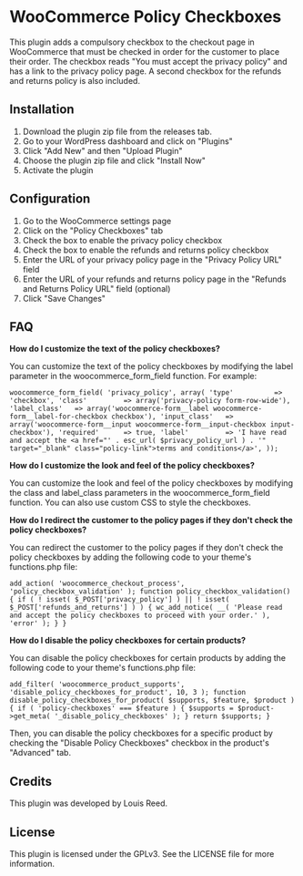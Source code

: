 # WooCommerce Policy Checkboxes
This plugin adds a compulsory checkbox to the checkout page in WooCommerce that must be checked in order for the customer to place their order. The checkbox reads "You must accept the privacy policy" and has a link to the privacy policy page. A second checkbox for the refunds and returns policy is also included.

## Installation
1. Download the plugin zip file from the releases tab.
2. Go to your WordPress dashboard and click on "Plugins"
3. Click "Add New" and then "Upload Plugin"
4. Choose the plugin zip file and click "Install Now"
5. Activate the plugin

## Configuration
1. Go to the WooCommerce settings page
2. Click on the "Policy Checkboxes" tab
3. Check the box to enable the privacy policy checkbox
4. Check the box to enable the refunds and returns policy checkbox
5. Enter the URL of your privacy policy page in the "Privacy Policy URL" field
6. Enter the URL of your refunds and returns policy page in the "Refunds and Returns Policy URL" field (optional)
7. Click "Save Changes"

## FAQ
**How do I customize the text of the policy checkboxes?**

You can customize the text of the policy checkboxes by modifying the label parameter in the woocommerce_form_field function. For example:

`
woocommerce_form_field( 'privacy_policy', array(
  'type'          => 'checkbox',
  'class'         => array('privacy-policy form-row-wide'),
  'label_class'   => array('woocommerce-form__label woocommerce-form__label-for-checkbox checkbox'),
  'input_class'   => array('woocommerce-form__input woocommerce-form__input-checkbox input-checkbox'),
  'required'      => true,
  'label'         => 'I have read and accept the <a href="' . esc_url( $privacy_policy_url ) . '" target="_blank" class="policy-link">terms and conditions</a>',
));
`

**How do I customize the look and feel of the policy checkboxes?**

You can customize the look and feel of the policy checkboxes by modifying the class and label_class parameters in the woocommerce_form_field function. You can also use custom CSS to style the checkboxes.

**How do I redirect the customer to the policy pages if they don't check the policy checkboxes?**

You can redirect the customer to the policy pages if they don't check the policy checkboxes by adding the following code to your theme's functions.php file:

`
add_action( 'woocommerce_checkout_process', 'policy_checkbox_validation' );
function policy_checkbox_validation() {
  if ( ! isset( $_POST['privacy_policy'] ) || ! isset( $_POST['refunds_and_returns'] ) ) {
    wc_add_notice( __( 'Please read and accept the policy checkboxes to proceed with your order.' ), 'error' );
  }
}
`

**How do I disable the policy checkboxes for certain products?**

You can disable the policy checkboxes for certain products by adding the following code to your theme's functions.php file:

`
add_filter( 'woocommerce_product_supports', 'disable_policy_checkboxes_for_product', 10, 3 );
function disable_policy_checkboxes_for_product( $supports, $feature, $product ) {
  if ( 'policy-checkboxes' === $feature ) {
    $supports = $product->get_meta( '_disable_policy_checkboxes' );
  }
  return $supports;
}
`

Then, you can disable the policy checkboxes for a specific product by checking the "Disable Policy Checkboxes" checkbox in the product's "Advanced" tab.

## Credits
This plugin was developed by Louis Reed.

## License
This plugin is licensed under the GPLv3. See the LICENSE file for more information.





